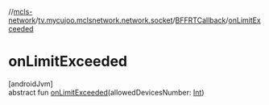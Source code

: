 //[mcls-network](../../../index.md)/[tv.mycujoo.mclsnetwork.network.socket](../index.md)/[BFFRTCallback](index.md)/[onLimitExceeded](on-limit-exceeded.md)

# onLimitExceeded

[androidJvm]\
abstract fun [onLimitExceeded](on-limit-exceeded.md)(allowedDevicesNumber: [Int](https://kotlinlang.org/api/latest/jvm/stdlib/kotlin/-int/index.html))
